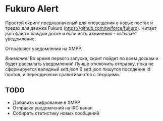 
Fukuro Alert
=============================
Простой скрипт предназначеный для оповещения о новых постах и тредах для движка Fukuro (https://github.com/twiforce/fukuro). 
Читает json файл к каждой доске и если есть изминения - остылает уведомление.

Отправляет уведомления на XMPP. 

*Внимание!*
Во время первого запуска, скрит пойдет по всем доскам и будет рассылать уведомления! Лучше отключить отправку, пока не сформируется валидный *sett.json*
В sett.json пишутся послдение id постов, и переодически сравнгиваются с текущими.  

TODO
------------

* Добавить шифрование в XMPP
* Отправка уведомлений на IRC канал
* Собирать статистику новых сообщений




